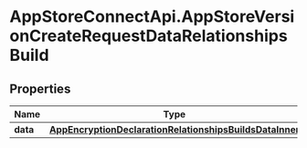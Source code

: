 # AppStoreConnectApi.AppStoreVersionCreateRequestDataRelationshipsBuild

## Properties

Name | Type | Description | Notes
------------ | ------------- | ------------- | -------------
**data** | [**AppEncryptionDeclarationRelationshipsBuildsDataInner**](AppEncryptionDeclarationRelationshipsBuildsDataInner.md) |  | [optional] 


